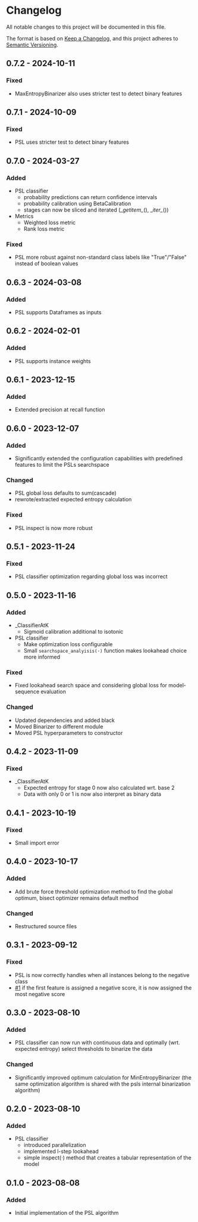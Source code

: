 # Changelog

All notable changes to this project will be documented in this file.

The format is based on [Keep a Changelog](https://keepachangelog.com/en/1.1.0/),
and this project adheres to [Semantic Versioning](https://semver.org/spec/v2.0.0.html).



## 0.7.2 - 2024-10-11

### Fixed

- MaxEntropyBinarizer also uses stricter test to detect binary features

## 0.7.1 - 2024-10-09

### Fixed

- PSL uses stricter test to detect binary features


## 0.7.0 - 2024-03-27

### Added

- PSL classifier
    - probability predictions can return confidence intervals
    - probability calibration using BetaCalibration
    - stages can now be sliced and iterated (\__getitem\__(), \__iter\__())
- Metrics
    - Weighted loss metric
    - Rank loss metric

### Fixed

- PSL more robust against non-standard class labels like "True"/"False" instead of boolean values

## 0.6.3 - 2024-03-08

### Added

- PSL supports Dataframes as inputs

## 0.6.2 - 2024-02-01

### Added

- PSL supports instance weights

## 0.6.1 - 2023-12-15

### Added

- Extended precision at recall function

## 0.6.0 - 2023-12-07

### Added

- Significantly extended the configuration capabilities with predefined features to limit the PSLs searchspace

### Changed

- PSL global loss defaults to sum(cascade)
- rewrote/extracted expected entropy calculation

### Fixed

- PSL inspect is now more robust

## 0.5.1 - 2023-11-24

### Fixed

- PSL classifier optimization regarding global loss was incorrect

## 0.5.0 - 2023-11-16

### Added

- _ClassifierAtK
    - Sigmoid calibration additional to isotonic
- PSL classifier
    - Make optimization loss configurable
    - Small `searchspace_analyisis(·)` function makes lookahead choice more informed

### Fixed

- Fixed lookahead search space and considering global loss for model-sequence evaluation

### Changed

- Updated dependencies and added black
- Moved Binarizer to different module
- Moved PSL hyperparameters to constructor

## 0.4.2 - 2023-11-09

### Fixed

- _ClassifierAtK
    - Expected entropy for stage 0 now also calculated wrt. base 2
    - Data with only 0 or 1 is now also interpret as binary data

## 0.4.1 - 2023-10-19

### Fixed

- Small import error

## 0.4.0 - 2023-10-17

### Added

- Add brute force threshold optimization method to find the global optimum, bisect optimizer remains default method

### Changed

- Restructured source files

## 0.3.1 - 2023-09-12

### Fixed

- PSL is now correctly handles when all instances belong to the negative class
- [#1](../../issues/1) if the first feature is assigned a negative score, it is now assigned the most negative score

## 0.3.0 - 2023-08-10

### Added

- PSL classifier can now run with continuous data and optimally (wrt. expected entropy) select thresholds to binarize
  the data

### Changed

- Significantly improved optimum calculation for MinEntropyBinarizer (the same optimization algorithm is shared with the
  psls internal binarization algorithm)

## 0.2.0 - 2023-08-10

### Added

- PSL classifier
    - introduced parallelization
    - implemented l-step lookahead
    - simple inspect(·) method that creates a tabular representation of the model

## 0.1.0 - 2023-08-08

### Added

- Initial implementation of the PSL algorithm
